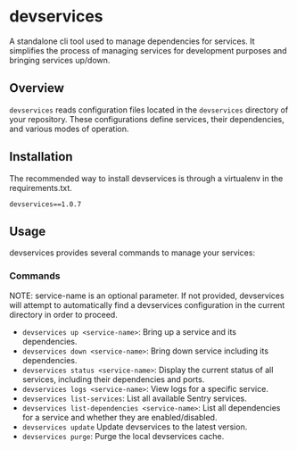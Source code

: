 # devservices

A standalone cli tool used to manage dependencies for services. It simplifies the process of managing services for development purposes and bringing services up/down.

## Overview

`devservices` reads configuration files located in the `devservices` directory of your repository. These configurations define services, their dependencies, and various modes of operation.

## Installation

The recommended way to install devservices is through a virtualenv in the requirements.txt.

```
devservices==1.0.7
```


## Usage

devservices provides several commands to manage your services:

### Commands

NOTE: service-name is an optional parameter. If not provided, devservices will attempt to automatically find a devservices configuration in the current directory in order to proceed.

- `devservices up <service-name>`: Bring up a service and its dependencies.
- `devservices down <service-name>`: Bring down service including its dependencies.
- `devservices status <service-name>`: Display the current status of all services, including their dependencies and ports.
- `devservices logs <service-name>`: View logs for a specific service.
- `devservices list-services`: List all available Sentry services.
- `devservices list-dependencies <service-name>`: List all dependencies for a service and whether they are enabled/disabled.
- `devservices update` Update devservices to the latest version.
- `devservices purge`: Purge the local devservices cache.
